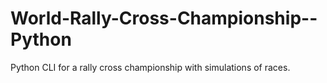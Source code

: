 # World-Rally-Cross-Championship--Python
Python CLI for a rally cross championship with simulations of races.
